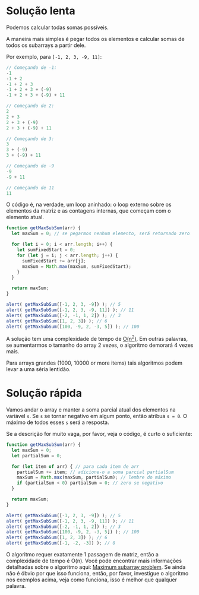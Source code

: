# Solução lenta

Podemos calcular todas somas possíveis.

A maneira mais simples é pegar todos os elementos e calcular somas de todos os subarrays a partir dele.

Por exemplo, para `[-1, 2, 3, -9, 11]`:

```js no-beautify
// Começando de -1:
-1
-1 + 2
-1 + 2 + 3
-1 + 2 + 3 + (-9)
-1 + 2 + 3 + (-9) + 11

// Começando de 2:
2
2 + 3
2 + 3 + (-9)
2 + 3 + (-9) + 11

// Começando de 3:
3
3 + (-9)
3 + (-9) + 11

// Começando de -9
-9
-9 + 11

// Começando de 11
11
```

O código é, na verdade, um loop aninhado: o loop externo sobre os elementos da matriz e as contagens internas, que começam com o elemento atual.

```js run
function getMaxSubSum(arr) {
  let maxSum = 0; // se pegarmos nenhum elemento, será retornado zero

  for (let i = 0; i < arr.length; i++) {
    let sumFixedStart = 0;
    for (let j = i; j < arr.length; j++) {
      sumFixedStart += arr[j];
      maxSum = Math.max(maxSum, sumFixedStart);
    }
  }

  return maxSum;
}

alert( getMaxSubSum([-1, 2, 3, -9]) ); // 5
alert( getMaxSubSum([-1, 2, 3, -9, 11]) ); // 11
alert( getMaxSubSum([-2, -1, 1, 2]) ); // 3
alert( getMaxSubSum([1, 2, 3]) ); // 6
alert( getMaxSubSum([100, -9, 2, -3, 5]) ); // 100
```

A solução tem uma complexidade de tempo de [O(n<sup>2</sup>)](https://pt.wikipedia.org/wiki/Grande-O). Em outras palavras, se aumentarmos o tamanho do array 2 vezes, o algoritmo demorará 4 vezes mais.

Para arrays grandes (1000, 10000 or more items) tais algoritmos podem levar a uma séria lentidão.

# Solução rápida

Vamos andar o array e manter a soma parcial atual dos elementos na variável `s`. Se `s` se tornar negativo em algum ponto, então atribua `s = 0`. O máximo de todos esses `s` será a resposta.

Se a descrição for muito vaga, por favor, veja o código, é curto o suficiente:

```js run demo
function getMaxSubSum(arr) {
  let maxSum = 0;
  let partialSum = 0;

  for (let item of arr) { // para cada item de arr
    partialSum += item; // adicione-o a soma parcial partialSum
    maxSum = Math.max(maxSum, partialSum); // lembre do máximo
    if (partialSum < 0) partialSum = 0; // zero se negativo
  }

  return maxSum;
}

alert( getMaxSubSum([-1, 2, 3, -9]) ); // 5
alert( getMaxSubSum([-1, 2, 3, -9, 11]) ); // 11
alert( getMaxSubSum([-2, -1, 1, 2]) ); // 3
alert( getMaxSubSum([100, -9, 2, -3, 5]) ); // 100
alert( getMaxSubSum([1, 2, 3]) ); // 6
alert( getMaxSubSum([-1, -2, -3]) ); // 0
```

O algoritmo requer exatamente 1 passagem de matriz, então a complexidade de tempo é O(n).
Você pode encontrar mais informações detalhadas sobre o algoritmo aqui: [Maximum subarray problem](https://pt.wikipedia.org/wiki/Sublista_cont%C3%ADgua_de_soma_m%C3%A1xima). Se ainda não é óbvio por que isso funciona, então, por favor, investigue o algoritmo nos exemplos acima, veja como funciona, isso é melhor que qualquer palavra.
